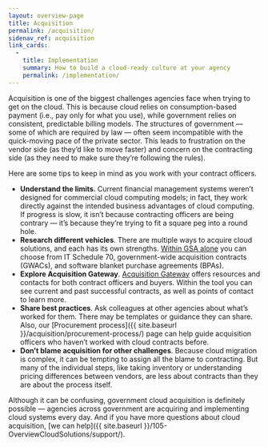 ```yaml
---
layout: overview-page
title: Acquisition
permalink: /acquisition/
sidenav_ref: acquisition
link_cards:
  - 
    title: Implementation
    summary: How to build a cloud-ready culture at your agency
    permalink: /implementation/
---
```


Acquisition is one of the biggest challenges agencies face when trying to get on the cloud. This is because cloud relies on consumption-based payment (i.e., pay only for what you use), while government relies on consistent, predictable billing models. The structures of government — some of which are required by law — often seem incompatible with the quick-moving pace of the private sector. This leads to frustration on the vendor side (as they’d like to move faster) and concern on the contracting side (as they need to make sure they’re following the rules). 

Here are some tips to keep in mind as you work with your contract officers. 

* **Understand the limits**. Current financial management systems weren’t designed for commercial cloud computing models; in fact, they work directly against the intended business advantages of cloud computing. If progress is slow, it isn’t because contracting officers are being contrary — it’s because they’re trying to fit a square peg into a round hole.
* **Research different vehicles**. There are multiple ways to acquire cloud solutions, and each has its own strengths. [Within GSA alone](https://www.gsa.gov/technology/technology-programs) you can choose from IT Schedule 70, government-wide acquisition contracts (GWACs), and software blanket purchase agreements (BPAs). 
* **Explore Acquisition Gateway**. [Acquisition Gateway](https://hallways.cap.gsa.gov/login-information) offers resources and contacts for both contract officers and buyers. Within the tool you can see current and past successful contracts, as well as points of contact to learn more.
* **Share best practices**. Ask colleagues at other agencies about what’s worked for them. There may be templates or guidance they can share. Also, our [Procurement process]({{ site.baseurl }}/acquisition/procurement-process/) page can help guide acquisition officers who haven’t worked with cloud contracts before.
* **Don’t blame acquisition for other challenges**. Because cloud migration is complex, it can be tempting to assign all the blame to contracting. But many of the individual steps, like taking inventory or understanding pricing differences between vendors, are less about contracts than they are about the process itself.

Although it can be confusing, government cloud acquisition is definitely possible — agencies across government are acquiring and implementing cloud systems every day. And if you have more questions about cloud acquisition, [we can help]({{ site.baseurl }}/105-OverviewCloudSolutions/support/). 


